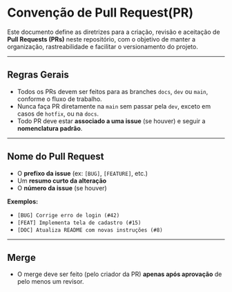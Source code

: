 # Convenção de Pull Request(PR)

Este documento define as diretrizes para a criação, revisão e aceitação de **Pull Requests (PRs)** neste repositório, com o objetivo de manter a organização, rastreabilidade e facilitar o versionamento do projeto.

---

## Regras Gerais

- Todos os PRs devem ser feitos para as branches `docs`, `dev` ou `main`, conforme o fluxo de trabalho.
- Nunca faça PR diretamente na `main` sem passar pela `dev`, exceto em casos de `hotfix`, ou na `docs`.
- Todo PR deve estar **associado a uma issue** (se houver) e seguir a **nomenclatura padrão**.

---

## Nome do Pull Request

- O **prefixo da issue** (ex: `[BUG]`, `[FEATURE]`, etc.)
- Um **resumo curto da alteração**
- O **número da issue** (se houver)

**Exemplos:**

- `[BUG] Corrige erro de login (#42)`
- `[FEAT] Implementa tela de cadastro (#15)`
- `[DOC] Atualiza README com novas instruções (#8)`

---

## Merge

- O merge deve ser feito (pelo criador da PR) **apenas após aprovação** de pelo menos um revisor.